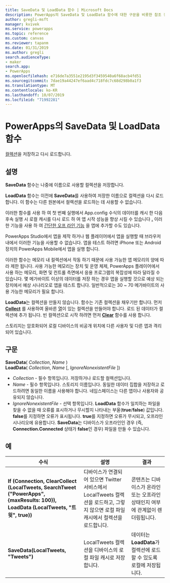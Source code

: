 ```yaml
---
title: SaveData 및 LoadData 함수 | Microsoft Docs
description: PowerApps의 SaveData 및 LoadData 함수에 대한 구문을 비롯한 참조 정보
author: gregli-msft
manager: kvivek
ms.service: powerapps
ms.topic: reference
ms.custom: canvas
ms.reviewer: tapanm
ms.date: 01/31/2019
ms.author: gregli
search.audienceType:
- maker
search.app:
- PowerApps
ms.openlocfilehash: e716de7a3551e2195d3f3459540a6f68acb4fd51
ms.sourcegitcommit: 7dae19a44247ef6aad4c718fdc7c68d298b0a1f3
ms.translationtype: MT
ms.contentlocale: ko-KR
ms.lasthandoff: 10/07/2019
ms.locfileid: "71992281"
---
```

# <a name="savedata-and-loaddata-functions-in-powerapps"></a>PowerApps의 SaveData 및 LoadData 함수
[컬렉션](../working-with-data-sources.md#collections)을 저장하고 다시 로드합니다.

## <a name="description"></a>설명
**SaveData** 함수는 나중에 이름으로 사용할 컬렉션을 저장합니다.  

**LoadData** 함수는 이전에 **SaveData**를 사용하여 저장한 이름으로 컬렉션을 다시 로드합니다. 이 함수는 다른 원본에서 컬렉션을 로드하는 데 사용할 수 없습니다.  

이러한 함수를 사용 하 여 첫 번째 실행에서 App.config 수식의 데이터를 캐시 한 다음 후속 실행 시 로컬 캐시를 다시 로드 하 여 앱 시작 성능을 향상 시킬 수 있습니다 **[.](../controls/control-screen.md#additional-properties)** 이러한 기능을 사용 하 여 [간단한 오프 라인 기능](../offline-apps.md) 을 앱에 추가할 수도 있습니다.

PowerApps Studio에서 앱을 제작 하거나 웹 플레이어에서 앱을 실행할 때 브라우저 내에서 이러한 기능을 사용할 수 없습니다. 앱을 테스트 하려면 iPhone 또는 Android 장치의 PowerApps Mobile에서 앱을 실행 합니다.

이러한 함수는 메모리 내 컬렉션에서 작동 하기 때문에 사용 가능한 앱 메모리의 양에 따라 제한 됩니다. 사용 가능한 메모리는 장치 및 운영 체제, PowerApps 플레이어에서 사용 하는 메모리, 화면 및 컨트롤 측면에서 응용 프로그램의 복잡성에 따라 달라질 수 있습니다. 몇 메가바이트 이상의 데이터를 저장 하는 경우 앱을 실행할 것으로 예상 되는 장치에서 예상 시나리오로 앱을 테스트 합니다. 일반적으로는 30 ~ 70 메가바이트의 사용 가능한 메모리가 필요 합니다.  

**LoadData**는 컬렉션을 만들지 않습니다. 함수는 기존 컬렉션을 채우기만 합니다. 먼저 **[Collect](function-clear-collect-clearcollect.md)** 를 사용하여 올바른 [열](../working-with-tables.md#columns)이 있는 컬렉션을 만들어야 합니다. 로드 된 데이터가 컬렉션에 추가 됩니다. 빈 컬렉션으로 시작 하려면 먼저 **[Clear](function-clear-collect-clearcollect.md)** 함수를 사용 합니다.

스토리지는 암호화되어 로컬 디바이스의 비공개 위치에 다른 사용자 및 다른 앱과 격리되어 있습니다.

## <a name="syntax"></a>구문
**SaveData**( *Collection*, *Name* )<br>**LoadData**( *Collection*, *Name* [, *IgnoreNonexistentFile* ])

* *Collection* - 필수 항목입니다.  저장하거나 로드할 컬렉션입니다.
* *Name* - 필수 항목입니다.  스토리지 이름입니다. 동일한 데이터 집합을 저장하고 로드하려면 동일한 이름을 사용해야 합니다. 네임스페이스는 다른 앱이나 사용자와 공유되지 않습니다.
* *IgnoreNonexistentFile* - 선택 항목입니다. **LoadData** 함수가 일치하는 파일을 찾을 수 없을 때 오류를 표시하거나 무시할지 나타내는 부울(**true**/**false**) 값입니다. **false**를 지정하면 오류가 표시됩니다. **true**를 지정하면 오류가 무시되고, 오프라인 시나리오에 유용합니다. **SaveData**는 디바이스가 오프라인인 경우 (즉, **Connection.Connected** 상태가 **false**인 경우) 파일을 만들 수 있습니다.

## <a name="examples"></a>예

| 수식 | 설명 | 결과 |
| --- | --- | --- |
| **If (Connection, ClearCollect (LocalTweets, SearchTweet ("PowerApps", {maxResults: 100}), LoadData (LocalTweets, "트 윗", true))** |디바이스가 연결되어 있으면 Twitter 서비스에서 LocalTweets 컬렉션을 로드하고, 그렇지 않으면 로컬 파일 캐시에서 컬렉션을 로드합니다. |콘텐츠는 디바이스가 온라인 또는 오프라인 상태인지 여부에 관계없이 렌더링됩니다. |
| **SaveData(LocalTweets, "Tweets")** |LocalTweets 컬렉션을 디바이스의 로컬 파일 캐시로 저장합니다. |데이터는 **LoadData**가 컬렉션에 로드할 수 있도록 로컬에 저장됩니다. |


